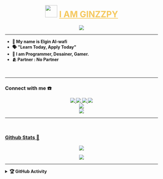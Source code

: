 <center>
    <h1 style="color:F5C85D;"><img src="https://user-images.githubusercontent.com/1303154/88677602-1635ba80-d120-11ea-84d8-d263ba5fc3c0.gif" width="40px" alt=""> <u><strong>I AM GINZZPY<strong></u></h1>
    <img src="https://i.ibb.co/qMWVW46/20211221-045203.jpg" />
</center>

------

<p align="center">

- 👼 My name is <strong>Elgin Al-wafi</strong> 
- 🗣️ "Learn Today, Apply Today"
- 🔭 I am Programmer, Desainer, Gamer.
- 🫂 Partner : <strong>No Partner</strong>

</p><br>

------

### Connect with me ☎️
<p align="center">
  <a href="https://instagram.com/gimz_kzrl"><img src="https://img.shields.io/badge/Instagram-E4405F?style=for-the-badge&logo=instagram&logoColor=white"/> 
  <a href="wa.me/6281321938641"><img src="https://img.shields.io/badge/WhatsApp-25D366?style=for-the-badge&logo=whatsapp&logoColor=white" />
  <a href="https://m.facebook.com/photo.php?fbid=108821641394716"><img src="https://img.shields.io/badge/Facebook-%234267B2.svg?&style=for-the-badge&logo=facebook&logoColor=white" />
  <a href="https://t.me/alwf"><img src="https://img.shields.io/badge/Telegram-%230088cc.svg?&style=for-the-badge&logo=telegram&logoColor=white" /><br>
  <a href="https://youtube.com/channel/UCNNqoh0Qp_YrRft21BmB7nw"><img src="https://img.shields.io/badge/YouTube-Ginzzpy-ff0000?style=for-the-badge&logo=youtube&logoColor=ff0000&link=https://youtube.com/channel/UCNNqoh0Qp_YrRft21BmB7nw" /><br>
  <a href="https://youtube.com/channel/UCNNqoh0Qp_YrRft21BmB7nw"><img src="https://img.shields.io/youtube/channel/subscribers/UCNNqoh0Qp_YrRft21BmB7nw?style=social"/>
</p>

------

<br>

### Github Stats 🚀

<p align="center"><a href="https://github.com/Ginzzpy"><img src="https://github-readme-stats.vercel.app/api?username=Ginzzpy&show_icons=true&theme=radical"></a></p>
<p align="center"><a href="https://github.com/Ginzzpy"><img src="https://github-readme-stats.vercel.app/api/top-langs/?username=Ginzzpy&theme=radical&layout=compact"></a></p>

------

<details>
    <summary>&#127942 <b>GitHub Activity</b></summary><br/>

![Metrics](https://metrics.lecoq.io/Ginzzpy?template=classic&repositories.forks=true&languages=1&languages.colors=github&languages.threshold=0%25&config.timezone=Asia%2FMakassar)
</details> 